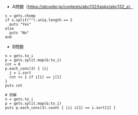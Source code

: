 - A問題（https://atcoder.jp/contests/abc132/tasks/abc132_a）

```
s = gets.chomp
if s.split("").uniq.length == 2
  puts "Yes"
else
  puts "No"
end
```

- B問題
```
n = gets.to_i
p = gets.split.map(&:to_i)
cnt = 0
p.each_cons(3) { |i|
  j = i.sort
  cnt += 1 if i[1] == j[1]
}
puts cnt

# 別解
n = gets.to_i
p = gets.split.map(&:to_i)
puts p.each_cons(3).count { |i| i[1] == i.sort[1] }
```
